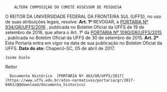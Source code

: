         ALTERA COMPOSIÇÃO DO COMITÊ ASSESSOR DE PESQUISA  

 O REITOR DA UNIVERSIDADE FEDERAL DA FRONTEIRA SUL (UFFS), no uso de suas atribuições legais, resolve:   **Art. 1º** REVOGAR, a [PORTARIA Nº 934/GR/UFFS/2016](https://www.uffs.edu.br/atos-normativos/portaria/gr/2016-0934)  , publicada no Boletim Oficial da UFFS de 19 de setembro de 2016, que altera o Art. 1º da [PORTARIA Nº 1090/GR/UFFS/2015](https://www.uffs.edu.br/atos-normativos/portaria/gr/2015-1090)  , publicada no Boletim Oficial da UFFS de 30 de setembro de 2015.   **Art. 2º** Esta Portaria entra em vigor na data de sua publicação no Boletim Oficial da UFFS.      **Data do ato:** Chapecó-SC, 05 de abril de 2017.   
 

    Jaime Giolo   
 Reitor 

      Documento Histórico  [PORTARIA Nº 463/GR/UFFS/2017](https://www.uffs.edu.br/atos-normativos/portaria/gr/2017-0463/@@download/documento_historico)     
      